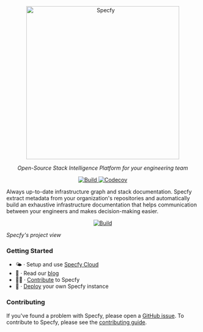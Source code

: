 <p align="center">
  <a href="https://specfy.io"><img src="https://app.specfy.io/logo-full.svg" alt="Specfy" width="400"></a>
</p>
<p align="center">
    <em>Open-Source Stack Intelligence Platform for your engineering team</em>
</p>
<p align="center">
  <a href="https://github.com/specfy/specfy/actions/workflows/main.yml" target="_blank">
    <img src="https://img.shields.io/github/actions/workflow/status/specfy/specfy/main.yml?branch=main" alt="Build">
  </a>
  <a href="https://codecov.io/gh/specfy/specfy" >
    <img alt="Codecov" src="https://img.shields.io/codecov/c/github/specfy/specfy">
  </a>
</p>

Always up-to-date infrastructure graph and stack documentation.
Specfy extract metadata from your organization's repositories and automatically build an exhaustive infrastructure documentation that helps communication between your engineers and makes decision-making easier.

<p align="center" border="10">
  <a href="https://specfy.io" target="_blank">
    <img src="https://github.com/specfy/specfy/assets/1637651/d33e47e5-a3af-4b86-84ef-58fab76a541a" alt="Build">
  </a>
</p>
<em>Specfy's project view</em>


### Getting Started

- 🌤️ · Setup and use [Specfy Cloud](https://specfy.io)
- 📖 · Read our [blog](https://specfy.io/blog)
- 💪🏻 · [Contribute](./docs/contributing.md) to Specfy
- 🚀 · [Deploy](./docs/deploy.md) your own Specfy instance

### Contributing

If you've found a problem with Specfy, please open a [GitHub issue](https://github.com/specfy/specfy/issues/new/choose). To contribute to Specfy, please see the [contributing guide](./docs/contributing.md).

